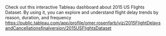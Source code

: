 Check out this interactive Tableau dashboard about 2015 US Flights Dataset.
By using it, you can explore and understand flight delay trends by reason, duration, and frequency 
https://public.tableau.com/app/profile/omer.rosenfarb/viz/2015FlightDelaysandCancellationsfinalversion/2015USFlightsDataset
